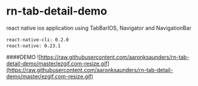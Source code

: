 # rn-tab-detail-demo
react native ios application using TabBarIOS, Navigator and NavigationBar

```
react-native-cli: 0.2.0
react-native: 0.23.1
```
####DEMO
![https://raw.githubusercontent.com/aaronksaunders/rn-tab-detail-demo/master/ezgif.com-resize.gif](https://raw.githubusercontent.com/aaronksaunders/rn-tab-detail-demo/master/ezgif.com-resize.gif)
